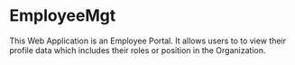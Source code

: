 # EmployeeMgt
This Web Application is an Employee Portal.
It allows users to to view their profile data which
includes their roles or position in the Organization.
